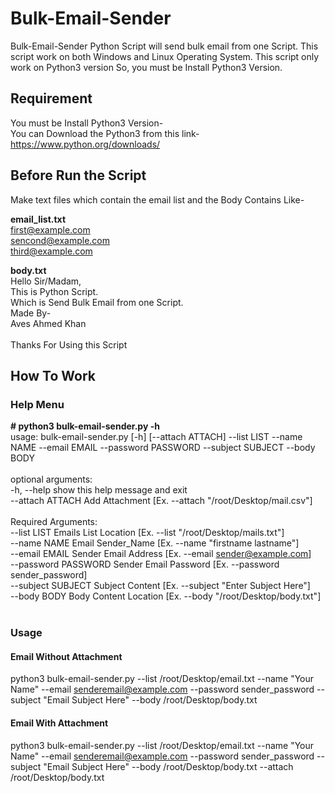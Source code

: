 # Bulk-Email-Sender
Bulk-Email-Sender Python Script will send bulk email from one Script. This script work on both Windows and Linux Operating System. This script only work on Python3 version So, you must be Install Python3 Version.

## Requirement
You must be Install Python3 Version-<br/>
You can Download the Python3 from this link-
https://www.python.org/downloads/

## Before Run the Script
Make text files which contain the email list and the Body Contains Like-

<b>email_list.txt</b><br/>
first@example.com<br/>
sencond@example.com<br/>
third@example.com<br/>

<b>body.txt</b><br/>
Hello Sir/Madam,<br/>
This is Python Script.<br/>
Which is Send Bulk Email from one Script.<br/>
Made By-<br/>
Aves Ahmed Khan<br/>
<br/>
Thanks For Using this Script<br/>

## How To Work
### Help Menu
<b># python3 bulk-email-sender.py -h</b><br/>
usage: bulk-email-sender.py [-h] [--attach ATTACH] --list LIST --name NAME --email EMAIL --password PASSWORD --subject SUBJECT --body BODY<br/>
<br/>
optional arguments:<br/>
  -h, --help           show this help message and exit<br/>
  --attach ATTACH      Add Attachment [Ex. --attach "/root/Desktop/mail.csv"]<br/>
<br/>
Required Arguments:<br/>
  --list LIST          Emails List Location [Ex. --list "/root/Desktop/mails.txt"]<br/>
  --name NAME          Email Sender_Name [Ex. --name "firstname lastname"]<br/>
  --email EMAIL        Sender Email Address [Ex. --email sender@example.com]<br/>
  --password PASSWORD  Sender Email Password [Ex. --password sender_password]<br/>
  --subject SUBJECT    Subject Content [Ex. --subject "Enter Subject Here"]<br/>
  --body BODY          Body Content Location [Ex. --body "/root/Desktop/body.txt"]<br/>
  <br/>
  
### Usage
#### Email Without Attachment
python3 bulk-email-sender.py --list /root/Desktop/email.txt --name "Your Name" --email senderemail@example.com --password sender_password --subject "Email Subject Here" --body /root/Desktop/body.txt

#### Email With Attachment
python3 bulk-email-sender.py --list /root/Desktop/email.txt --name "Your Name" --email senderemail@example.com --password sender_password --subject "Email Subject Here" --body /root/Desktop/body.txt --attach /root/Desktop/body.txt
  

